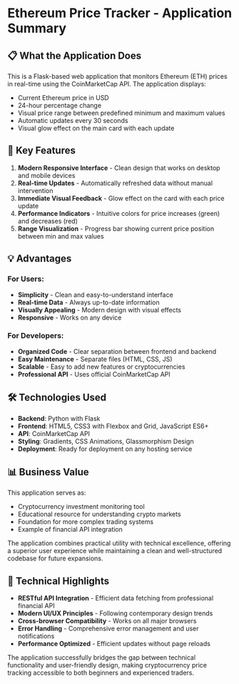 # Ethereum Price Tracker - Application Summary

## 📋 What the Application Does

This is a Flask-based web application that monitors Ethereum (ETH) prices in real-time using the CoinMarketCap API. The application displays:

- Current Ethereum price in USD
- 24-hour percentage change
- Visual price range between predefined minimum and maximum values
- Automatic updates every 30 seconds
- Visual glow effect on the main card with each update

## 🚀 Key Features

1. **Modern Responsive Interface** - Clean design that works on desktop and mobile devices
2. **Real-time Updates** - Automatically refreshed data without manual intervention
3. **Immediate Visual Feedback** - Glow effect on the card with each price update
4. **Performance Indicators** - Intuitive colors for price increases (green) and decreases (red)
5. **Range Visualization** - Progress bar showing current price position between min and max values

## 💡 Advantages

### For Users:
- **Simplicity** - Clean and easy-to-understand interface
- **Real-time Data** - Always up-to-date information
- **Visually Appealing** - Modern design with visual effects
- **Responsive** - Works on any device

### For Developers:
- **Organized Code** - Clear separation between frontend and backend
- **Easy Maintenance** - Separate files (HTML, CSS, JS)
- **Scalable** - Easy to add new features or cryptocurrencies
- **Professional API** - Uses official CoinMarketCap API

## 🛠️ Technologies Used

- **Backend**: Python with Flask
- **Frontend**: HTML5, CSS3 with Flexbox and Grid, JavaScript ES6+
- **API**: CoinMarketCap API
- **Styling**: Gradients, CSS Animations, Glassmorphism Design
- **Deployment**: Ready for deployment on any hosting service

## 📊 Business Value

This application serves as:
- Cryptocurrency investment monitoring tool
- Educational resource for understanding crypto markets
- Foundation for more complex trading systems
- Example of financial API integration

The application combines practical utility with technical excellence, offering a superior user experience while maintaining a clean and well-structured codebase for future expansions.

## 🌟 Technical Highlights

- **RESTful API Integration** - Efficient data fetching from professional financial API
- **Modern UI/UX Principles** - Following contemporary design trends
- **Cross-browser Compatibility** - Works on all major browsers
- **Error Handling** - Comprehensive error management and user notifications
- **Performance Optimized** - Efficient updates without page reloads

The application successfully bridges the gap between technical functionality and user-friendly design, making cryptocurrency price tracking accessible to both beginners and experienced traders.
